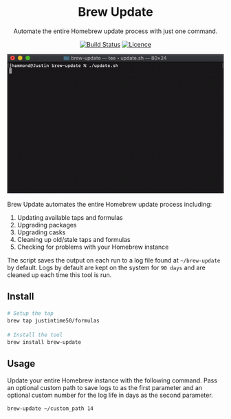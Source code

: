 <div align="center">

# Brew Update

Automate the entire Homebrew update process with just one command.

[![Build Status](https://travis-ci.com/Justintime50/brew-update.svg?branch=master)](https://travis-ci.com/Justintime50/brew-update)
[![Licence](https://img.shields.io/github/license/justintime50/brew-update)](LICENSE)

<img src="assets/showcase.gif" alt="Showcase">

</div>

Brew Update automates the entire Homebrew update process including:

1. Updating available taps and formulas
1. Upgrading packages
1. Upgrading casks
1. Cleaning up old/stale taps and formulas
1. Checking for problems with your Homebrew instance

The script saves the output on each run to a log file found at `~/brew-update` by default. Logs by default are kept on the system for `90 days` and are cleaned up each time this tool is run.

## Install

```bash
# Setup the tap
brew tap justintime50/formulas

# Install the tool
brew install brew-update
```

## Usage

Update your entire Homebrew instance with the following command. Pass an optional custom path to save logs to as the first parameter and an optional custom number for the log life in days as the second parameter.

```bash
brew-update ~/custom_path 14
```
